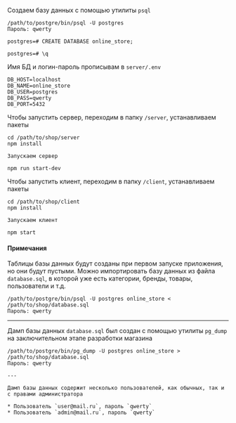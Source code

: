 

Создаем базу данных с помощью утилиты `psql`

```
/path/to/postgre/bin/psql -U postgres
Пароль: qwerty

postgres=# CREATE DATABASE online_store;

postgres=# \q
```

Имя БД и логин-пароль прописывам в `server/.env`

```
DB_HOST=localhost
DB_NAME=online_store
DB_USER=postgres
DB_PASS=qwerty
DB_PORT=5432
```

Чтобы запустить сервер, переходим в папку `/server`, устанавливаем пакеты
```
cd /path/to/shop/server
npm install

Запускаем сервер

npm run start-dev
```

Чтобы запустить клиент, переходим в папку `/client`, устанавливаем пакеты

```
cd /path/to/shop/client
npm install

Запускаем клиент

npm start
```

#### Примечания

Таблицы базы данных будут созданы при первом запуске приложения, но они будут пустыми. Можно импортировать базу данных из файла `database.sql`, в которой уже есть категории, бренды, товары, пользователи и т.д.


```
/path/to/postgre/bin/psql -U postgres online_store < /path/to/shop/database.sql
Пароль: qwerty
```

---

Дамп базы данных `database.sql` был создан с помощью утилиты `pg_dump` на заключительном этапе разработки магазина

```
/path/to/postgre/bin/pg_dump -U postgres online_store > /path/to/shop/database.sql
Пароль: qwerty

---

Дамп базы данных содержит несколько пользователей, как обычных, так и с правами администратора

* Пользователь `user@mail.ru`, пароль `qwerty`
* Пользователь `admin@mail.ru`, пароль `qwerty`

